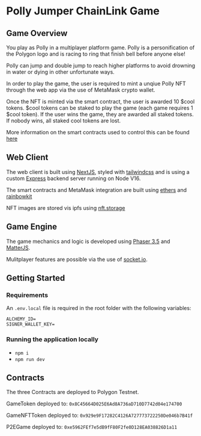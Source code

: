 # Polly Jumper ChainLink Game

## Game Overview

You play as Polly in a multiplayer platform game. Polly is a personification of the Polygon logo and is racing to ring that finish bell before anyone else!

Polly can jump and double jump to reach higher platforms to avoid drowning in water or dying in other unfortunate ways.

In order to play the game, the user is required to mint a unqiue Polly NFT through the web app via the use of MetaMask crypto wallet.

Once the NFT is minted via the smart contract, the user is awarded 10 $cool tokens.
$cool tokens can be staked to play the game (each game requires 1 $cool token). If the user wins the game, they are awarded all staked tokens. If nobody wins, all staked cool tokens are lost.

More information on the smart contracts used to control this can be found [here](https://github.com/kasperdoggames/PollyJumper/tree/main/hardhat)

## Web Client

The web client is built using [NextJS](https://nextjs.org/), styled with [tailwindcss](https://tailwindcss.com/) and is using a custom [Express](https://expressjs.com/) backend server running on Node V16.

The smart contracts and MetaMask integration are built using [ethers](https://docs.ethers.io/v5/) and [rainbowkit](https://github.com/rainbow-me/rainbowkit)

NFT images are stored vis ipfs using [nft.storage](https://nft.storage/)

## Game Engine

The game mechanics and logic is developed using [Phaser 3.5](https://phaser.io/) and [MatterJS](https://brm.io/matter-js/).

Mulitplayer features are possible via the use of [socket.io](https://socket.io/).

## Getting Started

### Requirements

An `.env.local` file is required in the root folder with the following variables:

```env
ALCHEMY_ID=
SIGNER_WALLET_KEY=
```

### Running the application locally

- `npm i`
- `npm run dev`

## Contracts

The three Contracts are deployed to Polygon Testnet.

GameToken deployed to: `0x8C45664D025E6Ad8A736aD710D7742d04e174700`

GameNFTToken deployed to: `0x929e9F17282C4126A727773722250De046b7B41f`

P2EGame deployed to: `0xe5962FEf7e5dB9fF80F2fe0D128EA038826D1a11`
